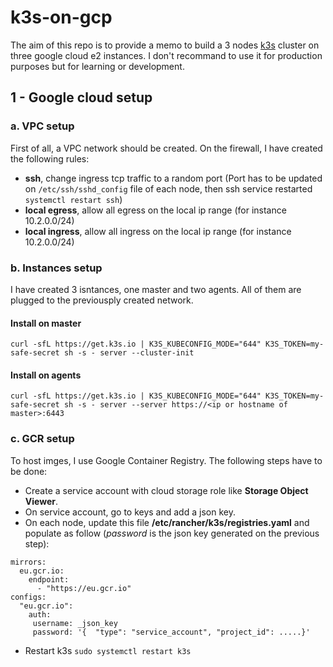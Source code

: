 # k3s-on-gcp
The aim of this repo is to provide a memo to build a 3 nodes [k3s](https://docs.k3s.io/) cluster on three google cloud e2 instances. I don't recommand to use it for production purposes but for learning or development.

## 1 - Google cloud setup
### a. VPC setup
First of all, a VPC network should be created.
On the firewall, I have created the following rules:
* **ssh**, change ingress tcp traffic to a random port (Port has to be updated on `/etc/ssh/sshd_config` file of each node, then ssh service restarted `systemctl restart ssh`)
* **local egress**, allow all egress on the local ip range (for instance 10.2.0.0/24)
* **local ingress**, allow all ingress on the local ip range (for instance 10.2.0.0/24)
### b. Instances setup
I have created 3 isntances, one master and two agents. All of them are plugged to the previousply created network.
#### Install on master
```
curl -sfL https://get.k3s.io | K3S_KUBECONFIG_MODE="644" K3S_TOKEN=my-safe-secret sh -s - server --cluster-init
```
#### Install on agents
```
curl -sfL https://get.k3s.io | K3S_KUBECONFIG_MODE="644" K3S_TOKEN=my-safe-secret sh -s - server --server https://<ip or hostname of master>:6443
```

### c. GCR setup
To host imges, I use Google Container Registry. The following steps have to be done:

* Create a service account with cloud storage role like **Storage Object Viewer**.
* On service account, go to keys and add a json key.
* On each node, update this file **/etc/rancher/k3s/registries.yaml** and populate as follow (*password* is the json key generated on the previous step):
```
mirrors:
  eu.gcr.io:
    endpoint:
      - "https://eu.gcr.io"
configs:
  "eu.gcr.io":
    auth:
     username: _json_key
     password: '{  "type": "service_account", "project_id": .....}'
```
* Restart k3s `sudo systemctl restart k3s`
